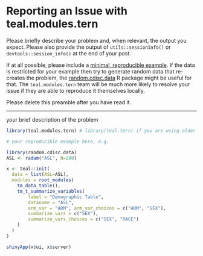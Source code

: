 # Reporting an Issue with teal.modules.tern

Please briefly describe your problem and, when relevant, the output you expect.
Please also provide the output of `utils::sessionInfo()` or
`devtools::session_info()` at the end of your post.

If at all possible, please include a [minimal, reproducible
example](https://stackoverflow.com/questions/5963269/how-to-make-a-great-r-reproducible-example). If the data is restricted for your example then try to generate random data that re-creates the problem, the [random.cdisc.data](https://github.roche.com/Rpackages/random.cdisc.data) R package might be useful for that.
The `teal.modules.tern` team will be much more likely to resolve your issue if they are
able to reproduce it themselves locally.

Please delete this preamble after you have read it.

---

your brief description of the problem

```r
library(teal.modules.tern) # library(teal.tern) if you are using older version

# your reproducible example here, e.g.

library(random.cdisc.data)
ASL <- radam("ASL", N=200)

x <- teal::init(
  data = list(ASL=ASL),
  modules = root_modules(
    tm_data_table(),
    tm_t_summarize_variables(
    	label = "Demographic Table",
    	dataname = "ASL",
        arm_var = "ARM", arm_var_choices = c("ARM", "SEX"),
        summarize_vars = c("SEX"),
        summarize_vars_choices = c("SEX", "RACE")
    )
  )
)

shinyApp(x$ui, x$server)
```
